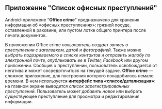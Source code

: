 ## Приложение "Список офисных преступлений"
Android-приложеие "**Office crime**" предназначено для хранения информации об «офисных преступлениях»: грязной посуде, оставленной в раковине, или пустом лотке общего принтера после печати документов.

В приложении Office crime _пользователь создает запись о преступлении с заголовком, датой и фотографией._
Также можно _выбрать подозреваемого в списке контактов и отправить жалобу по электронной почте, опубликовать ее в Twitter, Facebook_ или другом приложении. 
Сообщив о преступлении, пользователь освобождается от негатива и может сосредоточиться на текущей задаче.
**Office crime** — сложное приложение, для построения которого понадобилось немало времени. В нем используется **интерфейс типа «список/детализация»:** на главном экране выводится _список зарегистрированных преступлений_. Пользователь может _добавить новое_ или выбрать существующее преступление для просмотра и редактирования информации.